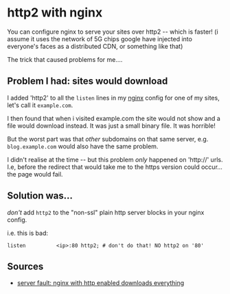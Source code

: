 # http2 with nginx

You can configure nginx to serve your sites over http2 -- which is faster! (i assume it uses the network of 5G chips google have injected into everyone's faces as a distributed CDN, or something like that)


The trick that caused problems for me....

## Problem I had: sites would download


I added 'http2' to all the `listen` lines in my [nginx](../linux/nginx.md) config for one of my sites, let's call it `example.com`.

I then found that when i visited example.com the site would not show and a file would download instead. It was just a small binary file. It was horrible!

But the worst part was that *other* subdomains on that same server, e.g. `blog.example.com` would also have the same problem.

I didn't realise at the time -- but this problem *only* happened on 'http://' urls. I.e, before the redirect that would take me to the https version could occur... the page would fail.


## Solution was...

*don't* add `http2` to the "non-ssl" plain http server blocks in your nginx config. 

i.e. this is bad: 

	listen          <ip>:80 http2; # don't do that! NO http2 on '80'


## Sources

- [server fault: nginx with http enabled downloads everything](https://serverfault.com/questions/741191/nginx-with-http2-enabled-downloads-everything/741201)



